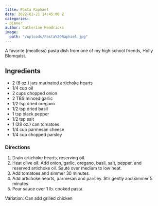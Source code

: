 ```yaml
---
title: Pasta Raphael
date: 2022-02-21 14:45:00 Z
categories:
- Dinner
author: Catherine Hendricks
image:
  path: "/uploads/Pasta%20Raphael.jpg"
---
```


A favorite (meatless) pasta dish from one of my high school friends, Holly Blomquist.

## Ingredients
* 2 (6 oz.) jars marinated artichoke hearts
* 1/4 cup oil
* 2 cups chopped onion
* 2 TBS minced garlic
* 1/2 tsp dried oregano
* 1/2 tsp dried basil
* 1 tsp black pepper
* 1/2 tsp salt
* 1 (28 oz.) can tomatoes
* 1/4 cup parmesan cheese 
* 1/4 cup chopped parsley

### Directions
1. Drain artichoke hearts, reserving oil. 
2. Heat olive oil. Add onion, garlic, oregano, basil, salt, pepper, and reserved artichoke oil. Sauté over medium to low heat. 
3. Add tomatoes and simmer 30 minutes. 
4. Add artichoke hearts, parmesan and parsley. Stir gently and simmer 5 minutes. 
5. Pour sauce over 1 lb. cooked pasta. 

Variation: Can add grilled chicken
